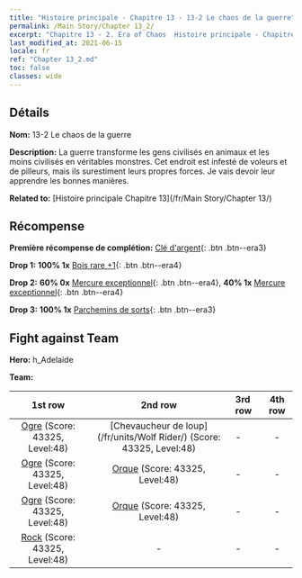 ```yaml
---
title: "Histoire principale - Chapitre 13 - 13-2 Le chaos de la guerre"
permalink: /Main Story/Chapter 13_2/
excerpt: "Chapitre 13 - 2. Era of Chaos  Histoire principale - Chapitre 13_2. 13-2 Le chaos de la guerre"
last_modified_at: 2021-06-15
locale: fr
ref: "Chapter 13_2.md"
toc: false
classes: wide
---
```


## Détails

 **Nom:** 13-2 Le chaos de la guerre

 **Description:** La guerre transforme les gens civilisés en animaux et les moins civilisés en véritables monstres. Cet endroit est infesté de voleurs et de pilleurs, mais ils surestiment leurs propres forces. Je vais devoir leur apprendre les bonnes manières.

 **Related to:** [Histoire principale Chapitre 13](/fr/Main Story/Chapter 13/)

## Récompense

 **Première récompense de complétion:** [Clé d'argent](/ItemsFR/con_693/){: .btn .btn--era3}

 **Drop 1:** **100% 1x** [Bois rare +1](/ItemsFR/mat_41/){: .btn .btn--era4}

 **Drop 2:** **60% 0x** [Mercure exceptionnel](/ItemsFR/mat_35/){: .btn .btn--era4}, **40% 1x** [Mercure exceptionnel](/ItemsFR/mat_35/){: .btn .btn--era4}

 **Drop 3:** **100% 1x** [Parchemins de sorts](/ItemsFR/con_694/){: .btn .btn--era3}


## Fight against Team
 **Hero:** h_Adelaide

 **Team:**


  | 1st row | 2nd row | 3rd row | 4th row |
  |:----:|:----:|:----|:----:|
  | [Ogre](/fr/units/Ogre/) (Score: 43325, Level:48)  | [Chevaucheur de loup](/fr/units/Wolf Rider/) (Score: 43325, Level:48)  | - | - |
  | [Ogre](/fr/units/Ogre/) (Score: 43325, Level:48)  | [Orque](/fr/units/Orc/) (Score: 43325, Level:48)  | - | - |
  | [Ogre](/fr/units/Ogre/) (Score: 43325, Level:48)  | [Orque](/fr/units/Orc/) (Score: 43325, Level:48)  | - | - |
  | [Rock](/fr/units/Roc/) (Score: 43325, Level:48)  | - | - | - |


